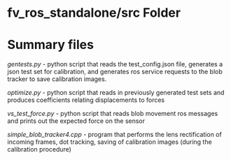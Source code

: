 # fv_ros_standalone/src Folder

# Summary files

*gentests.py* - python script that reads the test_config.json file, generates a json test set for calibration, and generates ros service requests to the blob tracker to save calibration images. 

*optimize.py* - python script that reads in previously generated test sets and produces coefficients relating displacements to forces

*vs_test_force.py* - python script that reads blob movement ros messages and prints out the expected force on the sensor

*simple_blob_tracker4.cpp* - program that performs the lens rectification of incoming frames, dot tracking, saving of calibration images (during the calibration procedure)
